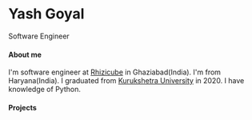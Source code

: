 # Yash Goyal
Software Engineer

#### About me
I'm software engineer at [Rhizicube](https://www.rhizicube.ai/) in Ghaziabad(India). I'm from Haryana(India). I graduated from [Kurukshetra University](https://www.kuk.ac.in/) in 2020. I have knowledge of Python.

#### Projects



